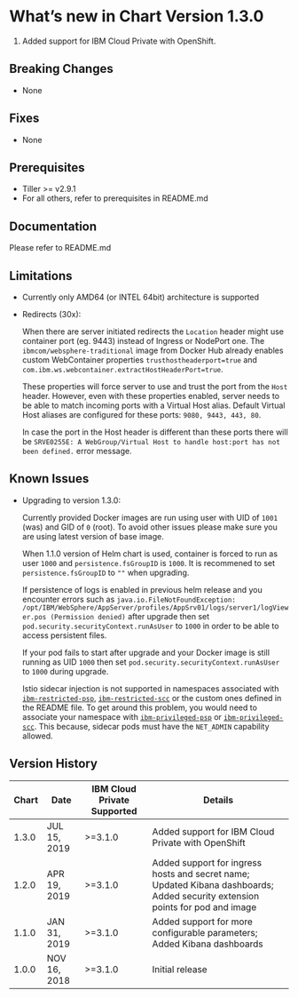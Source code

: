 
# What’s new in Chart Version 1.3.0

1. Added support for IBM Cloud Private with OpenShift.

## Breaking Changes

* None

## Fixes

* None

## Prerequisites

* Tiller >= v2.9.1
* For all others, refer to prerequisites in README.md

## Documentation

Please refer to README.md

## Limitations
* Currently only AMD64 (or INTEL 64bit) architecture is supported
* Redirects (30x):

  When there are server initiated redirects the `Location` header might use container port (eg. 9443) instead of Ingress 
  or NodePort one. The `ibmcom/websphere-traditional` image from Docker Hub already enables custom WebContainer properties
  `trusthostheaderport=true` and `com.ibm.ws.webcontainer.extractHostHeaderPort=true`.
  
  These properties will force server to use and trust the port from the `Host` header. 
  However, even with these properties enabled, server needs to be able to match incoming ports with a
  Virtual Host alias. Default Virtual Host aliases are configured for these ports: `9080, 9443, 443, 80`. 
  
  In case the port in the Host header is different than these ports there 
  will be `SRVE0255E: A WebGroup/Virtual Host to handle host:port has not been defined.` error message.
  
## Known Issues

* Upgrading to version 1.3.0:
   
  Currently provided Docker images are run using user with UID of `1001` (was) and GID of `0` (root). To avoid other issues please make sure you are using latest version of base image.

  When 1.1.0 version of Helm chart is used, container is forced to run as user `1000` and `persistence.fsGroupID` is `1000`. It is recommened to set `persistence.fsGroupID` to `""` when upgrading.
  
  If persistence of logs is enabled in previous helm release and you encounter errors such as `java.io.FileNotFoundException: /opt/IBM/WebSphere/AppServer/profiles/AppSrv01/logs/server1/logViewer.pos (Permission denied)` after upgrade then set `pod.security.securityContext.runAsUser` to `1000` in order to be able to access persistent files.

  If your pod fails to start after upgrade and your Docker image is still running as UID `1000` then set `pod.security.securityContext.runAsUser` to `1000` during upgrade.

  Istio sidecar injection is not supported in namespaces associated with [`ibm-restricted-psp`](https://ibm.biz/cpkspec-psp#podsecuritypolicy-reference), [`ibm-restricted-scc`](https://ibm.biz/cpkspec-scc#securitycontextconstraint-reference) or the custom ones defined in the README file. To get around this problem, you would need to associate your namespace with [`ibm-privileged-psp`](https://ibm.biz/cpkspec-psp#podsecuritypolicy-reference) or [`ibm-privileged-scc`](https://ibm.biz/cpkspec-scc#securitycontextconstraint-reference). This because, sidecar pods must have the `NET_ADMIN` capability allowed.

## Version History

| Chart | Date          | IBM Cloud Private Supported | Details                      |
| ----- | ------------- | --------------------------- | ---------------------------- |
| 1.3.0 | JUL 15, 2019   | >=3.1.0                     | Added support for IBM Cloud Private with OpenShift |
| 1.2.0 | APR 19, 2019   | >=3.1.0                     | Added support for ingress hosts and secret name; Updated Kibana dashboards; Added security extension points for pod and image |
| 1.1.0 | JAN 31, 2019   | >=3.1.0                     | Added support for more configurable parameters; Added Kibana dashboards |
| 1.0.0 | NOV 16, 2018   | >=3.1.0                     | Initial release              |
